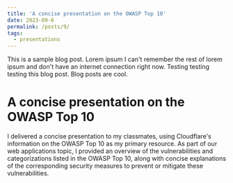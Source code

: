 ```yaml
---
title: 'A concise presentation on the OWASP Top 10'
date: 2023-09-6
permalink: /posts/9/
tags:
  - presentations
---
```


This is a sample blog post. Lorem ipsum I can't remember the rest of lorem ipsum and don't have an internet connection right now. Testing testing testing this blog post. Blog posts are cool.

A concise presentation on the OWASP Top 10
======
I delivered a concise presentation to my classmates, using Cloudflare's information on the OWASP Top 10 as my primary resource. As part of our web applications topic, I provided an overview of the vulnerabilities and categorizations listed in the OWASP Top 10, along with concise explanations of the corresponding security measures to prevent or mitigate these vulnerabilities.

